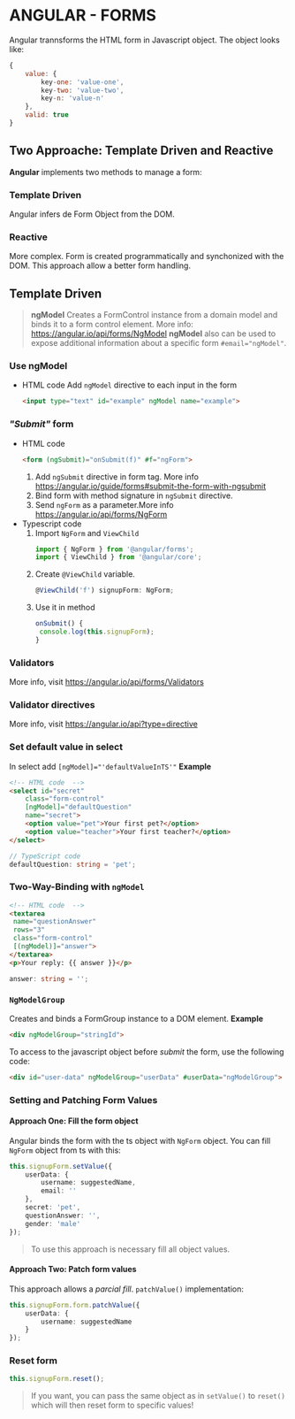 # ANGULAR - FORMS

Angular trannsforms the HTML form in Javascript object. The object looks like:
```javascript
{
	value: {
		key-one: 'value-one',
		key-two: 'value-two',
		key-n: 'value-n'
	},
	valid: true
}
```

## Two Approache: Template Driven and Reactive
**Angular** implements two methods to manage a form:
### Template Driven
Angular infers de Form Object from the DOM.
### Reactive
More complex. Form is created programmatically and synchonized with the DOM. This approach allow a better form handling.

## Template Driven
> **ngModel** Creates a FormControl instance from a domain model and binds it to a form control element. More info: https://angular.io/api/forms/NgModel
> **ngModel** also can be used to expose additional information about a specific form `#email="ngModel"`.
### Use ngModel
- HTML code
    Add `ngModel` directive to each input in the form
    ```html
    <input type="text" id="example" ngModel name="example">
    ```
### *"Submit"* form
- HTML code
    ```html
    <form (ngSubmit)="onSubmit(f)" #f="ngForm">
    ```
    1. Add `ngSubmit` directive in form tag. More info https://angular.io/guide/forms#submit-the-form-with-ngsubmit
    2. Bind form with method signature in `ngSubmit` directive.
    3. Send `ngForm` as a parameter.More info https://angular.io/api/forms/NgForm
- Typescript code
    1. Import `NgForm` and `ViewChild`
        ```typescript
        import { NgForm } from '@angular/forms';
        import { ViewChild } from '@angular/core';
        ```
    2. Create `@ViewChild` variable.
        ```typescript
        @ViewChild('f') signupForm: NgForm;
        ```
    3. Use it in method
        ```typescript
        onSubmit() {
         console.log(this.signupForm);
        }
        ```
### Validators
More info, visit https://angular.io/api/forms/Validators

### Validator directives
More info, visit https://angular.io/api?type=directive

### Set default value in select
In select add `[ngModel]="'defaultValueInTS'"`
**Example**
```html
<!-- HTML code  -->
<select id="secret"
    class="form-control"
    [ngModel]="defaultQuestion"
    name="secret">
    <option value="pet">Your first pet?</option>
    <option value="teacher">Your first teacher?</option>
</select>
```
```typescript
// TypeScript code
defaultQuestion: string = 'pet';
```
### Two-Way-Binding with `ngModel`
```html
<!-- HTML code  -->
<textarea
 name="questionAnswer"
 rows="3"
 class="form-control"
 [(ngModel)]="answer">
</textarea>
<p>Your reply: {{ answer }}</p>
```
```typescript
answer: string = '';
```
### `NgModelGroup`
Creates and binds a FormGroup instance to a DOM element.
**Example**
```html
<div ngModelGroup="stringId">
```
To access to the javascript object before _submit_ the form, use the following code:
```html
<div id="user-data" ngModelGroup="userData" #userData="ngModelGroup">
```
### Setting and Patching Form Values
#### Approach One: Fill the form object
Angular binds the form with the ts object with `NgForm` object. You can fill `NgForm` object from ts with this:
```typescript
this.signupForm.setValue({
    userData: {
        username: suggestedName,
        email: ''
    },
    secret: 'pet',
    questionAnswer: '',
    gender: 'male'
});
```
> To use this approach is necessary fill all object values.
#### Approach Two: Patch form values
This approach allows a _parcial fill_. `patchValue()` implementation:
```typescript
this.signupForm.form.patchValue({
    userData: {
        username: suggestedName
    }
});
```
### Reset form
```typescript
this.signupForm.reset();
```
> If you want, you can pass the same object as in `setValue()` to `reset()` which will then reset form to specific values!